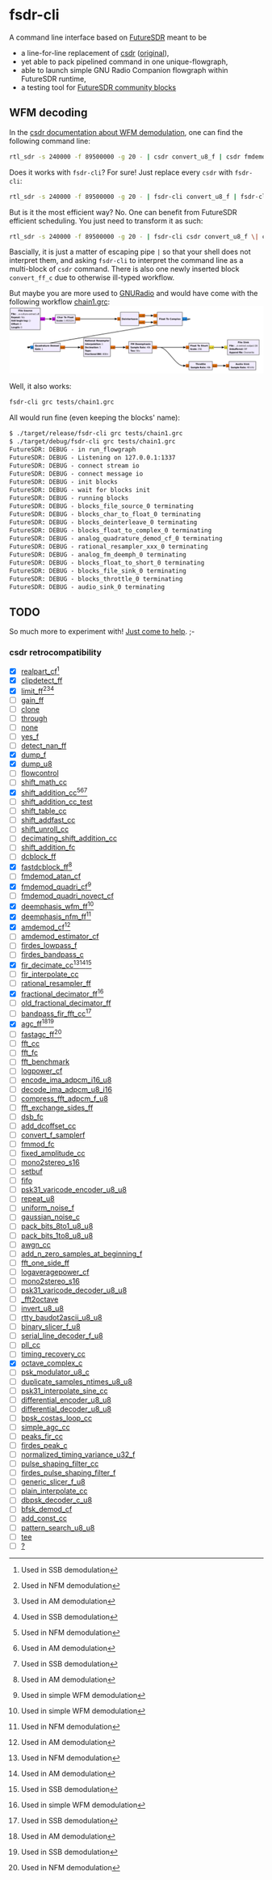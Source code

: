 # fsdr-cli

A command line interface based on [FutureSDR](http://www.futuresdr.org) meant to be
* a line-for-line replacement of [csdr](https://github.com/jketterl/csdr) ([original](https://github.com/ha7ilm/csdr)),
* yet able to pack pipelined command in one unique-flowgraph,
* able to launch simple GNU Radio Companion flowgraph within FutureSDR runtime,
* a testing tool for [FutureSDR community blocks](https://github.com/FutureSDR/fsdr-blocks)

## WFM decoding

In the [csdr documentation about WFM demodulation](https://github.com/jketterl/csdr#demodulate-wfm), one can find the following command line:
```bash
rtl_sdr -s 240000 -f 89500000 -g 20 - | csdr convert_u8_f | csdr fmdemod_quadri_cf | csdr fractional_decimator_ff 5 | csdr deemphasis_wfm_ff 48000 50e-6 | csdr convert_f_s16 | mplayer -cache 1024 -quiet -rawaudio samplesize=2:channels=1:rate=48000 -demuxer rawaudio -
```

Does it works with `fsdr-cli`? For sure! Just replace every `csdr` with `fsdr-cli`:
```bash
rtl_sdr -s 240000 -f 89500000 -g 20 - | fsdr-cli convert_u8_f | fsdr-cli fmdemod_quadri_cf | fsdr-cli fractional_decimator_ff 5 | fsdr-cli deemphasis_wfm_ff 48000 50e-6 | fsdr-cli convert_f_s16 | mplayer -cache 1024 -quiet -rawaudio samplesize=2:channels=1:rate=48000 -demuxer rawaudio -
```

But is it the most efficient way? No. One can benefit from FutureSDR efficient scheduling. You just need to transform it as such:

```bash
rtl_sdr -s 240000 -f 89500000 -g 20 - | fsdr-cli csdr convert_u8_f \| convert_ff_c \| fmdemod_quadri_cf \| fractional_decimator_ff 5 \| deemphasis_wfm_ff 48000 50e-6 \| convert_f_s16 | mplayer -cache 1024 -quiet -rawaudio samplesize=2:channels=1:rate=48000 -demuxer rawaudio -
```

Bascially, it is just a matter of escaping pipe `|` so that your shell does not interpret them, and asking `fsdr-cli` to interpret the command line as a multi-block of `csdr` command. There is also one newly inserted block `convert_ff_c` due to otherwise ill-typed workflow.

But maybe you are more used to [GNURadio](https://www.gnuradio.org/) and would have come with the following workflow [chain1.grc](tests/chain1.grc):
![](chain1.png)

Well, it also works:

```bash
fsdr-cli grc tests/chain1.grc
```

All would run fine (even keeping the blocks' name):

```
$ ./target/release/fsdr-cli grc tests/chain1.grc 
$ ./target/debug/fsdr-cli grc tests/chain1.grc 
FutureSDR: DEBUG - in run_flowgraph
FutureSDR: DEBUG - Listening on 127.0.0.1:1337
FutureSDR: DEBUG - connect stream io
FutureSDR: DEBUG - connect message io
FutureSDR: DEBUG - init blocks
FutureSDR: DEBUG - wait for blocks init
FutureSDR: DEBUG - running blocks
FutureSDR: DEBUG - blocks_file_source_0 terminating 
FutureSDR: DEBUG - blocks_char_to_float_0 terminating 
FutureSDR: DEBUG - blocks_deinterleave_0 terminating 
FutureSDR: DEBUG - blocks_float_to_complex_0 terminating 
FutureSDR: DEBUG - analog_quadrature_demod_cf_0 terminating 
FutureSDR: DEBUG - rational_resampler_xxx_0 terminating 
FutureSDR: DEBUG - analog_fm_deemph_0 terminating 
FutureSDR: DEBUG - blocks_float_to_short_0 terminating 
FutureSDR: DEBUG - blocks_file_sink_0 terminating 
FutureSDR: DEBUG - blocks_throttle_0 terminating 
FutureSDR: DEBUG - audio_sink_0 terminating
```

## TODO

So much more to experiment with! [Just come to help](CONTRIBUTING.md). ;-

### csdr retrocompatibility

- [x] [realpart_cf](https://github.com/jketterl/csdr#realpart_cf)[^4]
- [x] [clipdetect_ff](https://github.com/jketterl/csdr#clipdetect_ff)
- [x] [limit_ff](https://github.com/jketterl/csdr#limit_ff)[^2][^3][^4]
- [ ] [gain_ff](https://github.com/jketterl/csdr#gain_ff)
- [ ] [clone](https://github.com/jketterl/csdr#clone)
- [ ] [through](https://github.com/jketterl/csdr#through)
- [ ] [none](https://github.com/jketterl/csdr#none)
- [ ] [yes_f](https://github.com/jketterl/csdr#yes_f)
- [ ] [detect_nan_ff](https://github.com/jketterl/csdr#detect_nan_ff)
- [x] [dump_f](https://github.com/jketterl/csdr#dump_f)
- [x] [dump_u8](https://github.com/jketterl/csdr#dump_u8)
- [ ] [flowcontrol](https://github.com/jketterl/csdr#flowcontrol)
- [ ] [shift_math_cc](https://github.com/jketterl/csdr#shift_math_cc)
- [x] [shift_addition_cc](https://github.com/jketterl/csdr#shift_addition_cc)[^2][^3][^4]
- [ ] [shift_addition_cc_test](https://github.com/jketterl/csdr#shift_addition_cc_test)
- [ ] [shift_table_cc](https://github.com/jketterl/csdr#shift_table_cc)
- [ ] [shift_addfast_cc](https://github.com/jketterl/csdr#shift_addfast_cc)
- [ ] [shift_unroll_cc](https://github.com/jketterl/csdr#shift_unroll_cc)
- [ ] [decimating_shift_addition_cc](https://github.com/jketterl/csdr#decimating_shift_addition_cc)
- [ ] [shift_addition_fc](https://github.com/jketterl/csdr#shift_addition_fc)
- [ ] [dcblock_ff](https://github.com/jketterl/csdr#dcblock_ff)
- [x] [fastdcblock_ff](https://github.com/jketterl/csdr#fastdcblock_ff)[^3]
- [ ] [fmdemod_atan_cf](https://github.com/jketterl/csdr#fmdemod_atan_cf)
- [x] [fmdemod_quadri_cf](https://github.com/jketterl/csdr#fmdemod_quadri_cf)[^1]
- [ ] [fmdemod_quadri_novect_cf](https://github.com/jketterl/csdr#fmdemod_quadri_novect_cf)
- [x] [deemphasis_wfm_ff](https://github.com/jketterl/csdr#deemphasis_wfm_ff)[^1]
- [x] [deemphasis_nfm_ff](https://github.com/jketterl/csdr#deemphasis_nfm_ff)[^2]
- [x] [amdemod_cf](https://github.com/jketterl/csdr#amdemod_cf)[^3]
- [ ] [amdemod_estimator_cf](https://github.com/jketterl/csdr#amdemod_estimator_cf)
- [ ] [firdes_lowpass_f](https://github.com/jketterl/csdr#firdes_lowpass_f)
- [ ] [firdes_bandpass_c](https://github.com/jketterl/csdr#firdes_bandpass_c)
- [x] [fir_decimate_cc](https://github.com/jketterl/csdr#fir_decimate_cc)[^2][^3][^4]
- [ ] [fir_interpolate_cc](https://github.com/jketterl/csdr#fir_interpolate_cc)
- [ ] [rational_resampler_ff](https://github.com/jketterl/csdr#rational_resampler_ff)
- [x] [fractional_decimator_ff](https://github.com/jketterl/csdr#fractional_decimator_ff)[^1]
- [ ] [old_fractional_decimator_ff](https://github.com/jketterl/csdr#old_fractional_decimator_ff)
- [ ] [bandpass_fir_fft_cc](https://github.com/jketterl/csdr#bandpass_fir_fft_cc)[^4]
- [x] [agc_ff](https://github.com/jketterl/csdr#agc_ff)[^3][^4]
- [ ] [fastagc_ff](https://github.com/jketterl/csdr#fastagc_ff)[^2]
- [ ] [fft_cc](https://github.com/jketterl/csdr#fft_cc)
- [ ] [fft_fc](https://github.com/jketterl/csdr#fft_fc)
- [ ] [fft_benchmark](https://github.com/jketterl/csdr#fft_benchmark)
- [ ] [logpower_cf](https://github.com/jketterl/csdr#logpower_cf)
- [ ] [encode_ima_adpcm_i16_u8](https://github.com/jketterl/csdr#encode_ima_adpcm_i16_u8)
- [ ] [decode_ima_adpcm_u8_i16](https://github.com/jketterl/csdr#decode_ima_adpcm_u8_i16)
- [ ] [compress_fft_adpcm_f_u8](https://github.com/jketterl/csdr#compress_fft_adpcm_f_u8)
- [ ] [fft_exchange_sides_ff](https://github.com/jketterl/csdr#fft_exchange_sides_ff)
- [ ] [dsb_fc](https://github.com/jketterl/csdr#dsb_fc)
- [ ] [add_dcoffset_cc](https://github.com/jketterl/csdr#add_dcoffset_cc)
- [ ] [convert_f_samplerf](https://github.com/jketterl/csdr#convert_f_samplerf)
- [ ] [fmmod_fc](https://github.com/jketterl/csdr#fmmod_fc)
- [ ] [fixed_amplitude_cc](https://github.com/jketterl/csdr#fixed_amplitude_cc)
- [ ] [mono2stereo_s16](https://github.com/jketterl/csdr#mono2stereo_s16)
- [ ] [setbuf](https://github.com/jketterl/csdr#setbuf)
- [ ] [fifo](https://github.com/jketterl/csdr#fifo)
- [ ] [psk31_varicode_encoder_u8_u8](https://github.com/jketterl/csdr#psk31_varicode_encoder_u8_u8)
- [ ] [repeat_u8](https://github.com/jketterl/csdr#repeat_u8)
- [ ] [uniform_noise_f](https://github.com/jketterl/csdr#uniform_noise_f)
- [ ] [gaussian_noise_c](https://github.com/jketterl/csdr#gaussian_noise_c)
- [ ] [pack_bits_8to1_u8_u8](https://github.com/jketterl/csdr#pack_bits_8to1_u8_u8)
- [ ] [pack_bits_1to8_u8_u8](https://github.com/jketterl/csdr#pack_bits_1to8_u8_u8)
- [ ] [awgn_cc](https://github.com/jketterl/csdr#awgn_cc)
- [ ] [add_n_zero_samples_at_beginning_f](https://github.com/jketterl/csdr#add_n_zero_samples_at_beginning_f)
- [ ] [fft_one_side_ff](https://github.com/jketterl/csdr#fft_one_side_ff)
- [ ] [logaveragepower_cf](https://github.com/jketterl/csdr#logaveragepower_cf)
- [ ] [mono2stereo_s16](https://github.com/jketterl/csdr#mono2stereo_s16)
- [ ] [psk31_varicode_decoder_u8_u8](https://github.com/jketterl/csdr#psk31_varicode_decoder_u8_u8)
- [ ] [_fft2octave](https://github.com/jketterl/csdr#_fft2octave)
- [ ] [invert_u8_u8](https://github.com/jketterl/csdr#invert_u8_u8)
- [ ] [rtty_baudot2ascii_u8_u8](https://github.com/jketterl/csdr#rtty_baudot2ascii_u8_u8)
- [ ] [binary_slicer_f_u8](https://github.com/jketterl/csdr#binary_slicer_f_u8)
- [ ] [serial_line_decoder_f_u8](https://github.com/jketterl/csdr#serial_line_decoder_f_u8)
- [ ] [pll_cc](https://github.com/jketterl/csdr#pll_cc)
- [ ] [timing_recovery_cc](https://github.com/jketterl/csdr#timing_recovery_cc)
- [x] [octave_complex_c](https://github.com/jketterl/csdr#octave_complex_c)
- [ ] [psk_modulator_u8_c](https://github.com/jketterl/csdr#psk_modulator_u8_c)
- [ ] [duplicate_samples_ntimes_u8_u8](https://github.com/jketterl/csdr#duplicate_samples_ntimes_u8_u8)
- [ ] [psk31_interpolate_sine_cc](https://github.com/jketterl/csdr#psk31_interpolate_sine_cc)
- [ ] [differential_encoder_u8_u8](https://github.com/jketterl/csdr#differential_encoder_u8_u8)
- [ ] [differential_decoder_u8_u8](https://github.com/jketterl/csdr#differential_decoder_u8_u8)
- [ ] [bpsk_costas_loop_cc](https://github.com/jketterl/csdr#bpsk_costas_loop_cc)
- [ ] [simple_agc_cc](https://github.com/jketterl/csdr#simple_agc_cc)
- [ ] [peaks_fir_cc](https://github.com/jketterl/csdr#peaks_fir_cc)
- [ ] [firdes_peak_c](https://github.com/jketterl/csdr#firdes_peak_c)
- [ ] [normalized_timing_variance_u32_f](https://github.com/jketterl/csdr#normalized_timing_variance_u32_f)
- [ ] [pulse_shaping_filter_cc](https://github.com/jketterl/csdr#pulse_shaping_filter_cc)
- [ ] [firdes_pulse_shaping_filter_f](https://github.com/jketterl/csdr#firdes_pulse_shaping_filter_f)
- [ ] [generic_slicer_f_u8](https://github.com/jketterl/csdr#generic_slicer_f_u8)
- [ ] [plain_interpolate_cc](https://github.com/jketterl/csdr#plain_interpolate_cc)
- [ ] [dbpsk_decoder_c_u8](https://github.com/jketterl/csdr#dbpsk_decoder_c_u8)
- [ ] [bfsk_demod_cf](https://github.com/jketterl/csdr#bfsk_demod_cf)
- [ ] [add_const_cc](https://github.com/jketterl/csdr#add_const_cc)
- [ ] [pattern_search_u8_u8](https://github.com/jketterl/csdr#pattern_search_u8_u8)
- [ ] [tee](https://github.com/jketterl/csdr#tee)
- [ ] [?](https://github.com/jketterl/csdr#search_the_function_list)

[^1]: Used in simple WFM demodulation
[^2]: Used in NFM demodulation
[^3]: Used in AM demodulation
[^4]: Used in SSB demodulation
